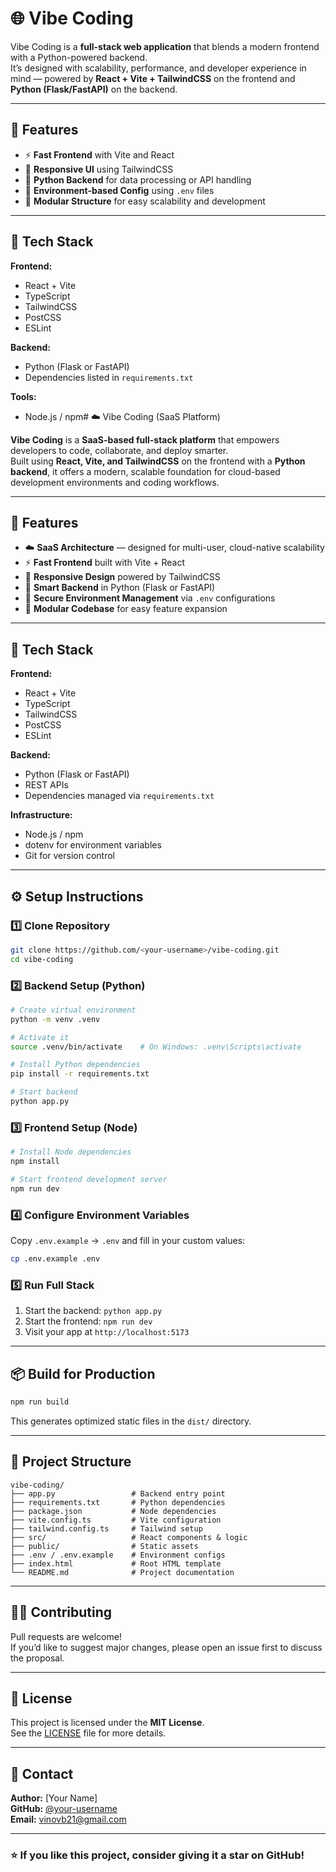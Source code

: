 # 🌐 Vibe Coding

Vibe Coding is a **full-stack web application** that blends a modern frontend with a Python-powered backend.  
It’s designed with scalability, performance, and developer experience in mind — powered by **React + Vite + TailwindCSS** on the frontend and **Python (Flask/FastAPI)** on the backend.

---

## 🚀 Features
- ⚡ **Fast Frontend** with Vite and React
- 🎨 **Responsive UI** using TailwindCSS
- 🧠 **Python Backend** for data processing or API handling
- 🔐 **Environment-based Config** using `.env` files
- 🧩 **Modular Structure** for easy scalability and development

---

## 🧰 Tech Stack

**Frontend:**
- React + Vite
- TypeScript
- TailwindCSS
- PostCSS
- ESLint

**Backend:**
- Python (Flask or FastAPI)
- Dependencies listed in `requirements.txt`

**Tools:**
- Node.js / npm# ☁️ Vibe Coding (SaaS Platform)

**Vibe Coding** is a **SaaS-based full-stack platform** that empowers developers to code, collaborate, and deploy smarter.  
Built using **React, Vite, and TailwindCSS** on the frontend with a **Python backend**, it offers a modern, scalable foundation for cloud-based development environments and coding workflows.

---

## 🚀 Features
- ☁️ **SaaS Architecture** — designed for multi-user, cloud-native scalability  
- ⚡ **Fast Frontend** built with Vite + React  
- 🎨 **Responsive Design** powered by TailwindCSS  
- 🧠 **Smart Backend** in Python (Flask or FastAPI)  
- 🔐 **Secure Environment Management** via `.env` configurations  
- 🧩 **Modular Codebase** for easy feature expansion  

---

## 🧰 Tech Stack

**Frontend:**
- React + Vite  
- TypeScript  
- TailwindCSS  
- PostCSS  
- ESLint  

**Backend:**
- Python (Flask or FastAPI)  
- REST APIs  
- Dependencies managed via `requirements.txt`  

**Infrastructure:**
- Node.js / npm  
- dotenv for environment variables  
- Git for version control  

---

## ⚙️ Setup Instructions

### 1️⃣ Clone Repository
```bash
git clone https://github.com/<your-username>/vibe-coding.git
cd vibe-coding
```

### 2️⃣ Backend Setup (Python)
```bash
# Create virtual environment
python -m venv .venv

# Activate it
source .venv/bin/activate    # On Windows: .venv\Scripts\activate

# Install Python dependencies
pip install -r requirements.txt

# Start backend
python app.py
```

### 3️⃣ Frontend Setup (Node)
```bash
# Install Node dependencies
npm install

# Start frontend development server
npm run dev
```

### 4️⃣ Configure Environment Variables
Copy `.env.example` → `.env` and fill in your custom values:
```bash
cp .env.example .env
```

### 5️⃣ Run Full Stack
1. Start the backend: `python app.py`  
2. Start the frontend: `npm run dev`  
3. Visit your app at `http://localhost:5173`

---

## 📦 Build for Production
```bash
npm run build
```
This generates optimized static files in the `dist/` directory.

---

## 🧠 Project Structure
```
vibe-coding/
├── app.py                 # Backend entry point
├── requirements.txt       # Python dependencies
├── package.json           # Node dependencies
├── vite.config.ts         # Vite configuration
├── tailwind.config.ts     # Tailwind setup
├── src/                   # React components & logic
├── public/                # Static assets
├── .env / .env.example    # Environment configs
├── index.html             # Root HTML template
└── README.md              # Project documentation
```

---

## 🧑‍💻 Contributing
Pull requests are welcome!  
If you’d like to suggest major changes, please open an issue first to discuss the proposal.

---

## 📄 License
This project is licensed under the **MIT License**.  
See the [LICENSE](LICENSE) file for more details.

---

## 💬 Contact
**Author:** [Your Name]  
**GitHub:** [@your-username](https://github.com/vinodhan07)  
**Email:** vinovb21@gmail.com

---

### ⭐ If you like this project, consider giving it a star on GitHub!
